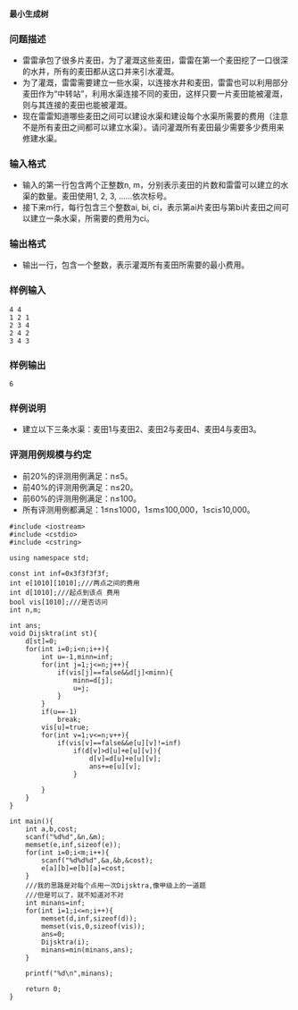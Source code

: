 #### 最小生成树

### 问题描述
* 雷雷承包了很多片麦田，为了灌溉这些麦田，雷雷在第一个麦田挖了一口很深的水井，所有的麦田都从这口井来引水灌溉。
* 为了灌溉，雷雷需要建立一些水渠，以连接水井和麦田，雷雷也可以利用部分麦田作为“中转站”，利用水渠连接不同的麦田，这样只要一片麦田能被灌溉，则与其连接的麦田也能被灌溉。
* 现在雷雷知道哪些麦田之间可以建设水渠和建设每个水渠所需要的费用（注意不是所有麦田之间都可以建立水渠）。请问灌溉所有麦田最少需要多少费用来修建水渠。
### 输入格式
* 输入的第一行包含两个正整数n, m，分别表示麦田的片数和雷雷可以建立的水渠的数量。麦田使用1, 2, 3, ……依次标号。
* 接下来m行，每行包含三个整数ai, bi, ci，表示第ai片麦田与第bi片麦田之间可以建立一条水渠，所需要的费用为ci。
### 输出格式
* 输出一行，包含一个整数，表示灌溉所有麦田所需要的最小费用。
### 样例输入
```
4 4
1 2 1
2 3 4
2 4 2
3 4 3
```
### 样例输出
```
6
```
### 样例说明
* 建立以下三条水渠：麦田1与麦田2、麦田2与麦田4、麦田4与麦田3。
### 评测用例规模与约定
* 前20%的评测用例满足：n≤5。
* 前40%的评测用例满足：n≤20。
* 前60%的评测用例满足：n≤100。
* 所有评测用例都满足：1≤n≤1000，1≤m≤100,000，1≤ci≤10,000。

```
#include <iostream>
#include <cstdio>
#include <cstring>

using namespace std;

const int inf=0x3f3f3f3f;
int e[1010][1010];///两点之间的费用
int d[1010];///起点到该点 费用
bool vis[1010];///是否访问
int n,m;

int ans;
void Dijsktra(int st){
    d[st]=0;
    for(int i=0;i<n;i++){
        int u=-1,minn=inf;
        for(int j=1;j<=n;j++){
            if(vis[j]==false&&d[j]<minn){
                minn=d[j];
                u=j;
            }
        }
        if(u==-1)
            break;
        vis[u]=true;
        for(int v=1;v<=n;v++){
            if(vis[v]==false&&e[u][v]!=inf)
                if(d[v]>d[u]+e[u][v]){
                    d[v]=d[u]+e[u][v];
                    ans+=e[u][v];
                }

        }
    }
}

int main(){
    int a,b,cost;
    scanf("%d%d",&n,&m);
    memset(e,inf,sizeof(e));
    for(int i=0;i<m;i++){
        scanf("%d%d%d",&a,&b,&cost);
        e[a][b]=e[b][a]=cost;
    }
    ///我的思路是对每个点用一次Dijsktra,像甲级上的一道题
    ///但是可以了，就不知道对不对
    int minans=inf;
    for(int i=1;i<=n;i++){
        memset(d,inf,sizeof(d));
        memset(vis,0,sizeof(vis));
        ans=0;
        Dijsktra(i);
        minans=min(minans,ans);
    }

    printf("%d\n",minans);

    return 0;
}
```



